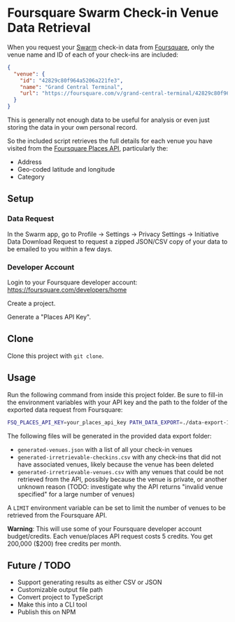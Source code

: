 # Foursquare Swarm Check-in Venue Data Retrieval

When you request your [Swarm](https://swarmapp.com/) check-in data from [Foursquare](https://foursquare.com/), only the venue name and ID of each of your check-ins are included:

```json
{
  "venue": {
    "id": "42829c80f964a5206a221fe3",
    "name": "Grand Central Terminal",
    "url": "https://foursquare.com/v/grand-central-terminal/42829c80f964a5206a221fe3"
  }
}
```

This is generally not enough data to be useful for analysis or even just storing the data in your own personal record.

So the included script retrieves the full details for each venue you have visited from the [Foursquare Places API](https://location.foursquare.com/developer/reference/place-details), particularly the:

* Address
* Geo-coded latitude and longitude
* Category

## Setup

### Data Request

In the Swarm app, go to Profile -> Settings -> Privacy Settings -> Initiative Data Download Request to request a zipped JSON/CSV copy of your data to be emailed to you within a few days.

### Developer Account

Login to your Foursquare developer account: <https://foursquare.com/developers/home>

Create a project.

Generate a "Places API Key".

## Clone

Clone this project with `git clone`.

## Usage

Run the following command from inside this project folder. Be sure to fill-in the environment variables with your API key and the path to the folder of the exported data request from Foursquare:

```sh
FSQ_PLACES_API_KEY=your_places_api_key PATH_DATA_EXPORT=./data-export-123 node script.js
```

The following files will be generated in the provided data export folder:

* `generated-venues.json` with a list of all your check-in venues
* `generated-irretrievable-checkins.csv` with any check-ins that did not have associated venues, likely because the venue has been deleted
* `generated-irretrievable-venues.csv` with any venues that could be not retrieved from the API, possibly because the venue is private, or another unknown reason (TODO: investigate why the API returns "invalid venue specified" for a large number of venues)

A `LIMIT` environment variable can be set to limit the number of venues to be retrieved from the Foursquare API.

**Warning**: This will use some of your Foursquare developer account budget/credits. Each venue/places API request costs 5 credits. You get 200,000 ($200) free credits per month.

## Future / TODO

* Support generating results as either CSV or JSON
* Customizable output file path
* Convert project to TypeScript
* Make this into a CLI tool
* Publish this on NPM
